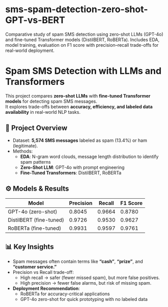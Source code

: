 # sms-spam-detection-zero-shot-GPT-vs-BERT
Comparative study of spam SMS detection using zero-shot LLMs (GPT-4o) and fine-tuned Transformer models (DistilBERT, RoBERTa). Includes EDA, model training, evaluation on F1 score with precision–recall trade-offs for real-world deployment.


# Spam SMS Detection with LLMs and Transformers

This project compares **zero-shot LLMs** with **fine-tuned Transformer models** for detecting spam SMS messages.  
It explores trade-offs between **accuracy, efficiency, and labeled data availability** in real-world NLP tasks.  

## 📌 Project Overview
- Dataset: **5,574 SMS messages** labeled as spam (13.4%) or ham (legitimate).  
- Methods:
  - **EDA**: N-gram word clouds, message length distribution to identify spam patterns  
  - **Zero-Shot LLM**: GPT-4o with prompt engineering  
  - **Fine-Tuned Transformers**: DistilBERT, RoBERTa  

## ⚙️ Models & Results

| Model                     | Precision | Recall | F1 Score |
|----------------------------|-----------|--------|----------|
| GPT-4o (zero-shot)         | 0.8045    | 0.9664 | 0.8780   |
| DistilBERT (fine-tuned)    | 0.9726    | 0.9530 | 0.9627   |
| RoBERTa (fine-tuned)       | 0.9931    | 0.9597 | 0.9761   |


## 📊 Key Insights
- Spam messages often contain terms like **“cash”**, **“prize”**, and **“customer service.”**  
- Precision vs Recall trade-off:  
  - High recall → safer (fewer missed spam), but more false positives.  
  - High precision → fewer false alarms, but risk of missing spam.  
- **Deployment Recommendation**:  
  - RoBERTa for accuracy-critical applications  
  - GPT-4o zero-shot for quick prototyping with no labeled data  
